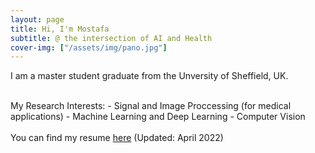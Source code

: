 ```yaml
---
layout: page
title: Hi, I'm Mostafa
subtitle: @ the intersection of AI and Health
cover-img: ["/assets/img/pano.jpg"]
---
```

<p align="justify">
I am a master student graduate from the Unversity of Sheffield, UK.
</p>

<br />
My Research Interests:
- Signal and Image Proccessing (for medical applications)
- Machine Learning and Deep Learning
- Computer Vision
<br />

<br />
You can find my resume <a href="https://github.com/semhejazi/semhejazi.github.io/blob/master/docs/resume_github.pdf">here</a> (Updated: April 2022) 
